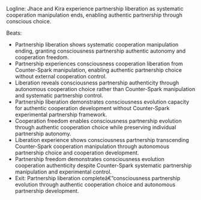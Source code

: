 ﻿---
series: 6
novella: 4
file: S6N4_CH08
type: chapter
pov: Dual (Jhace/Kira)
setting: Partnership liberation - cooperation freedom
word_target_min: 1201
word_target_max: 2299
status: outline
---
Logline: Jhace and Kira experience partnership liberation as systematic cooperation manipulation ends, enabling authentic partnership through conscious choice.

Beats:
- Partnership liberation shows systematic cooperation manipulation ending, granting consciousness partnership authentic autonomy and cooperation freedom.
- Partnership experiences consciousness cooperation liberation from Counter-Spark manipulation, enabling authentic partnership choice without external cooperation control.
- Liberation reveals consciousness partnership authenticity through autonomous cooperation choice rather than Counter-Spark manipulation and systematic partnership control.
- Partnership liberation demonstrates consciousness evolution capacity for authentic cooperation development without Counter-Spark experimental partnership framework.
- Cooperation freedom enables consciousness partnership evolution through authentic cooperation choice while preserving individual partnership autonomy.
- Liberation experience shows consciousness partnership transcending Counter-Spark cooperation manipulation through autonomous partnership choice and cooperation development.
- Partnership freedom demonstrates consciousness evolution cooperation authenticity despite Counter-Spark systematic partnership manipulation and experimental control.
- Exit: Partnership liberation completeâ€”consciousness partnership evolution through authentic cooperation choice and autonomous partnership development.